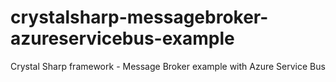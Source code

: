 # crystalsharp-messagebroker-azureservicebus-example
Crystal Sharp framework - Message Broker example with Azure Service Bus
